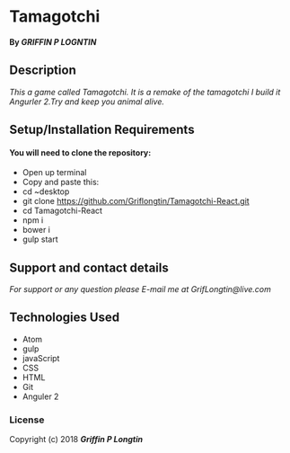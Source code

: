 # Tamagotchi
#### By _**GRIFFIN P LOGNTIN**_

## Description

_This a game called Tamagotchi. It is a remake of the tamagotchi I build it Angurler 2.Try and keep you animal alive._

## Setup/Installation Requirements

#### You will need to clone the repository:

* Open up terminal
* Copy and paste this:
* cd ~desktop
* git clone https://github.com/Griflongtin/Tamagotchi-React.git
* cd Tamagotchi-React
* npm i
* bower i
* gulp start

## Support and contact details

_For support or any question please E-mail me at GrifLongtin@live.com_

## Technologies Used

  * Atom
  * gulp
  * javaScript
  * CSS
  * HTML
  * Git
  * Anguler 2
  
### License

Copyright (c) 2018 **_Griffin P Longtin_**
